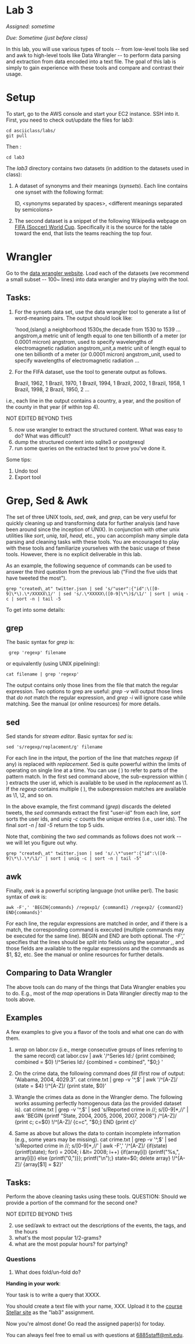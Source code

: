 # Lab 3

*Assigned: sometime*

*Due: Sometime (just before class)*

In this lab, you will use various types of tools -- from low-level tools like sed and awk to high-level tools like Data Wrangler -- to perform data parsing and extraction from data encoded into a text file.  The goal of this lab is simply to gain experience with these tools and compare and contrast their usage.


# Setup

To start, go to the AWS console and start your EC2 instance.  SSH into it.
First, you need to check out/update the files for lab3:

    cd asciiclass/labs/
    git pull

Then :

    cd lab3

The _lab3_ directory contains two datasets (in addition to the datasets used in class):

1. A dataset of synonyms and their meanings (_synsets_). Each line contains one synset with the following format:

    ID, &lt;synonyms separated by spaces&gt;, &lt;different meanings separated by semicolons&gt;

1. The second dataset is a snippet of the following Wikipedia webpage on [FIFA (Soccer) World Cup](http://en.wikipedia.org/wiki/FIFA_World_Cup).
Specifically it is the source for the table toward the end, that lists the teams reaching the top four. 

# Wrangler

Go to the [data wrangler website](http://vis.stanford.edu/wrangler/app/).  Load each of the datasets (we recommend a small subset -- 100~ lines) into data wrangler and try playing with the tool.

## Tasks:

1. For the synsets data set, use the data wrangler tool to generate a list of word-meaning pairs. The output should look like:

	'hood,(slang) a neighborhood
	1530s,the decade from 1530 to 1539
	...
	angstrom,a metric unit of length equal to one ten billionth of a meter (or 0.0001 micron)
	angstrom, used to specify wavelengths of electromagnetic radiation
	angstrom\_unit,a metric unit of length equal to one ten billionth of a meter (or 0.0001 micron)
	angstrom\_unit, used to specify wavelengths of electromagnetic radiation
	...

2. For the FIFA dataset, use the tool to generate output as follows.

	Brazil, 1962, 1
	Brazil, 1970, 1
	Brazil, 1994, 1
	Brazil, 2002, 1
	Brazil, 1958, 1
	Brazil, 1998, 2
	Brazil, 1950, 2
	...

i.e., each line in the output contains a country, a year, and the position of the county in that year (if within top 4).


NOT EDITED BEYOND THIS

5. now use wrangler to extract the structured content.  What was easy to do?  What was difficult?
6. dump the structured content into sqlite3 or postgresql
1. run some queries on the extracted text to prove you've done it.


Some tips:

1. Undo tool
1. Export tool

# Grep, Sed & Awk

The set of three UNIX tools, _sed_, _awk_, and _grep_, can be very useful for quickly cleaning up and transforming data for further analysis
(and have been around since the inception of UNIX). 
In conjunction with other unix utilities like _sort_, _uniq_, _tail_, _head_, etc., you can accomplish many simple data parsing and cleaning 
tasks with these tools. 
You are encouraged to play with these tools and familiarize yourselves with the basic usage of these tools. However, there is no explicit 
deliverable in this lab.

As an example, the following sequence of commands can be used to answer the third question from the previous lab ("Find the five uids that have tweeted the most").

	grep "created\_at" twitter.json | sed 's/"user":{"id":\([0-9]\*\).\*/XXXXX\1/' | sed 's/.\*XXXXX\([0-9]\*\)$/\1/' | sort | uniq -c | sort -n | tail -5

To get into some details:

## grep

The basic syntax for _grep_ is: 

	 grep 'regexp' filename

or equivalently (using UNIX pipelining):

	cat filename | grep 'regexp'

The output contains only those lines from the file that match the regular expression. Two options to grep are useful: _grep -v_ will output those lines that
_do not_ match the regular expression, and _grep -i_ will ignore case while matching. See the manual (or online resources) for more details.

## sed
Sed stands for _stream editor_. Basic syntax for _sed_ is:

	sed 's/regexp/replacement/g' filename

For each line in the intput, the portion of the line that matches _regexp_ (if any) is replaced with _replacement_. Sed is quite powerful within the limits of
operating on single line at a time. You can use \( \) to refer to parts of the pattern match. In the first sed command above, the sub-expression within \( \)
extracts the user id, which is available to be used in the _replacement_ as \1. If the _regexp_ contains multiple \( \), the subexpression matches are available
as \1, \2, and so on.

In the above example, the first command (_grep_) discards the deleted tweets, the _sed_ commands extract the first "user-id" from each line, _sort_ sorts the user ids, and _uniq -c_ counts the unique entries (i.e., user ids). The final _sort -n | tail -5_ return the top 5 uids.

Note that, combining the two _sed_ commands as follows does not work -- we will let you figure out why.

	grep "created\_at" twitter.json | sed 's/.\*"user":{"id":\([0-9]\*\).\*/\1/' | sort | uniq -c | sort -n | tail -5"

## awk 

Finally, _awk_ is a powerful scripting language (not unlike perl). The basic syntax of _awk_ is: 

	awk -F',' 'BEGIN{commands} /regexp1/ {command1} /regexp2/ {command2} END{commands}' 

For each line, the regular expressions are matched in order, and if there is a match, the corresponding command is executed (multiple commands may be executed
for the same line). BEGIN and END are both optional. The _-F','_ specifies that the lines should be _split_ into fields using the separator _,_, and those fields are available to the regular
expressions and the commands as $1, $2, etc. See the manual or online resources for further details. 

## Comparing to Data Wrangler

The above tools can do many of the things that Data Wrangler enables you to do. E.g., most of the _map_ operations in Data Wrangler directly map to the tools above.

## Examples 

A few examples to give you a flavor of the tools and what one can do with them.

1. _wrap_ on labor.csv (i.e., merge consecutive groups of lines referring to the same record)
	cat labor.csv | awk '/^Series Id:/ {print combined; combined = $0} !/^Series Id:/ {combined = combined", "$0;} '

1. On the crime data, the following command does _fill_ (first row of output: "Alabama, 2004, 4029.3".
	cat crime.txt | grep -v '^,$' | awk '/^[A-Z]/ {state = $4} !/^[A-Z]/ {print state, $0}'

1. Wrangle the crimes data as done in the Wrangler demo. The following works assuming perfectly homogenous data (as the provided dataset is).
	cat crime.txt | grep -v '^,$' | sed 's/Reported crime in //; s/[0-9]\*,//' | awk 'BEGIN {printf "State, 2004, 2005, 2006, 2007, 2008"} /^[A-Z]/ {print c; c=$0} !/^[A-Z]/ {c=c", "$0;} END {print c}'

1. Same as above but allows the data to contain incomplete information (e.g., some years may be missing).
	cat crime.txt | grep -v '^,$' | sed 's/Reported crime in //; s/[0-9]\*,//' | awk -F',' '/^[A-Z]/ {if(state) {printf(state); for(i = 2004; i &lt= 2008; i++) {if(array[i]) {printf("%s,", array[i])} else {printf("0,")}}; printf("\n");} state=$0; delete array} !/^[A-Z]/ {array[$1] = $2}'
    
## Tasks:

Perform the above cleaning tasks using these tools. QUESTION: Should we provide a portion of the command for the second one?


NOT EDITED BEYOND THIS

2. use sed/awk to extract out the descriptions of the events, the tags, and the hours
3. what's the most popular 1/2-grams?
4. what are the most popular hours?  for partying?



### Questions

1. What does fold/un-fold do?


**Handing in your work**:

Your task is to write a query that XXXX.

You should create a text file with your name, XXX.  Upload it to the [course Stellar site](http://stellar.mit.edu/S/course/6/fa13/6.885/) as the "lab3" assignment.

Now you're almost done!  Go read the assigned paper(s) for today.

You can always feel free to email us with questions at [6885staff@mit.edu](mailto:6885staff@mit.edu).
